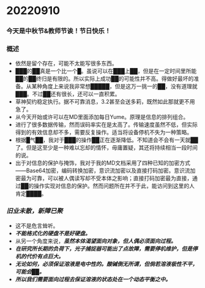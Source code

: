 # 20220910

### 今天是中秋节&教师节诶！节日快乐！

### 概述

- 依然是留个存在，可能不太能写很多东西。
- ███的██真是一个比一个█。虽说可以在███上██，但是在一定时间里所能██的██终归是有限的。所以实际上成功██的可能性并不高。得做好最坏的准备。从某种角度上来说我非常想█████，但是这万一挑一的██，没有道理就███。不过██还有很长，还可以一直积累。
- 草神契约稳定执行。据不可靠消息，3.2甚至会送多莉，既然如此那就更不用急了。
- 从今天开始或许可以在MD里面添加每日Yume。原理是信息的排列组合。
- 进行了很多数据传输，然而误码率实在是太高了。传输速度虽然不低，但实际得到的有效信息却不多，需要反复操作。适当将设备停机不失为一种策略。
- 根据█气██，我对于███的操作██正在逐渐降低。不知道会不会有一天就██了。但是这至少是一种难以忘却的情怀，毋庸置疑，其还将持续相当一段时间的说。
- 出于对信息的保护与掩饰，我对于我的MD文档采用了四种已知的加密方式——Base64加密，编码转换加密，意识流加密以及直接打码加密。意识流加密最为可靠，可以被人偶读写却不受本体之影响；直接打码加密最为直接，通过██的操作实现对信息的保护。然而问题所在并不于此，能访问到这里的人肯定████。

### *旧业未散，新障已聚*

- 这不是危言耸听。
- ***不能格式化的硬盘不是好硬盘。***
- 从另一个角度来说，***虽然本体渴望面向对象，但人偶必须面向过程。***
- ***在研究所长期的负荷下，光子捕捉器可能出了点故障，需要停机维护，但是停机的代价有点巨大。***
- ***无论如何，必须保证溶液是电中性的。酸碱倒无所谓，但倘若溶液极性不平，可能会██。***
- ***所以我们需要面向过程去保证溶液的状态处在一个动态平衡之中。***
